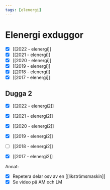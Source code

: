 ```yaml
---
tags: [elenergi]
---
```

# Elenergi exduggor

- [x] [[2022 - elenergi]]
- [x] [[2021 - elenergi]]
- [x] [[2020 - elenergi]]
- [x] [[2019 - elenergi]]
- [x] [[2018 - elenergi]]
- [x] [[2017 - elenergi]]

## Dugga 2
- [x] [[2022 - elenergi2]]
- [x] [[2021 - elenergi2]]
- [x] [[2020 - elenergi2]]
- [x] [[2019 - elenergi2]]
- [ ] [[2018 - elenergi2]]
- [x] [[2017 - elenergi2]]


Annat:
- [x] Repetera delar osv av en [[likströmsmaskin]]
- [x] Se video på AM och LM
